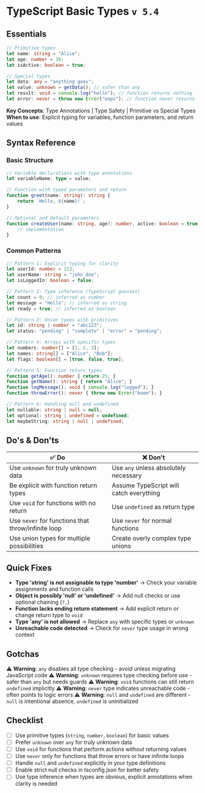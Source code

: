# TypeScript Basic Types `v 5.4`

## Essentials

```typescript
// Primitive types
let name: string = "Alice";
let age: number = 30;
let isActive: boolean = true;

// Special types
let data: any = "anything goes";
let value: unknown = getData(); // safer than any
let result: void = console.log("hello"); // function returns nothing
let error: never = throw new Error("oops"); // function never returns
```

**Key Concepts**: Type Annotations | Type Safety | Primitive vs Special Types
**When to use**: Explicit typing for variables, function parameters, and return values

## Syntax Reference

### Basic Structure

```typescript
// Variable declarations with type annotations
let variableName: type = value;

// Function with typed parameters and return
function greet(name: string): string {
    return `Hello, ${name}!`;
}

// Optional and default parameters
function createUser(name: string, age?: number, active: boolean = true): void {
    // implementation
}
```

### Common Patterns

```typescript
// Pattern 1: Explicit typing for clarity
let userId: number = 123;
let userName: string = "john_doe";
let isLoggedIn: boolean = false;

// Pattern 2: Type inference (TypeScript guesses)
let count = 0; // inferred as number
let message = "Hello"; // inferred as string
let ready = true; // inferred as boolean

// Pattern 3: Union types with primitives
let id: string | number = "abc123";
let status: "pending" | "complete" | "error" = "pending";

// Pattern 4: Arrays with specific types
let numbers: number[] = [1, 2, 3];
let names: string[] = ["Alice", "Bob"];
let flags: boolean[] = [true, false, true];

// Pattern 5: Function return types
function getAge(): number { return 25; }
function getName(): string { return "Alice"; }
function logMessage(): void { console.log("logged"); }
function throwError(): never { throw new Error("boom"); }

// Pattern 6: Handling null and undefined
let nullable: string | null = null;
let optional: string | undefined = undefined;
let maybeString: string | null | undefined;
```

## Do's & Don'ts

| ✅ Do | ❌ Don't |
|-------|----------|
| Use `unknown` for truly unknown data | Use `any` unless absolutely necessary |
| Be explicit with function return types | Assume TypeScript will catch everything |
| Use `void` for functions with no return | Use `undefined` as return type |
| Use `never` for functions that throw/infinite loop | Use `never` for normal functions |
| Use union types for multiple possibilities | Create overly complex type unions |

## Quick Fixes

- **Type 'string' is not assignable to type 'number'** → Check your variable assignments and function calls
- **Object is possibly 'null' or 'undefined'** → Add null checks or use optional chaining (`?.`)
- **Function lacks ending return statement** → Add explicit return or change return type to `void`
- **Type 'any' is not allowed** → Replace `any` with specific types or `unknown`
- **Unreachable code detected** → Check for `never` type usage in wrong context

## Gotchas

⚠️ **Warning**: `any` disables all type checking - avoid unless migrating JavaScript code
⚠️ **Warning**: `unknown` requires type checking before use - safer than `any` but needs guards
⚠️ **Warning**: `void` functions can still return `undefined` implicitly
⚠️ **Warning**: `never` type indicates unreachable code - often points to logic errors
⚠️ **Warning**: `null` and `undefined` are different - `null` is intentional absence, `undefined` is uninitialized

## Checklist

- [ ] Use primitive types (`string`, `number`, `boolean`) for basic values
- [ ] Prefer `unknown` over `any` for truly unknown data
- [ ] Use `void` for functions that perform actions without returning values
- [ ] Use `never` only for functions that throw errors or have infinite loops
- [ ] Handle `null` and `undefined` explicitly in your type definitions
- [ ] Enable strict null checks in tsconfig.json for better safety
- [ ] Use type inference when types are obvious, explicit annotations when clarity is needed